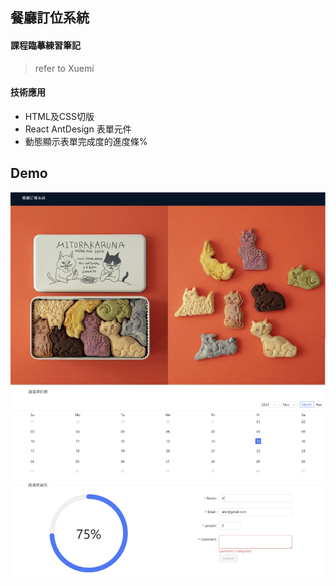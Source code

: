 ## 餐廳訂位系統

#### 課程臨摹練習筆記
> refer to Xuemi

#### 技術應用
  - HTML及CSS切版
  - React AntDesign 表單元件
  - 動態顯示表單完成度的進度條%

## Demo
![demo](demo.jpg)